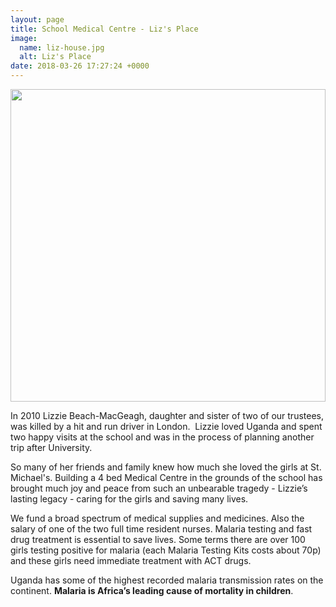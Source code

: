 ```yaml
---
layout: page
title: School Medical Centre - Liz's Place
image:
  name: liz-house.jpg
  alt: Liz's Place
date: 2018-03-26 17:27:24 +0000
---
```

<a href="{{ site.url }}{{ site.baseurl }}/assets/images/{{ page.image.name }}"><img src="{{ site.url }}{{ site.baseurl }}/assets/images/{{ page.image.name }}" style="object-fit: cover; height: 500px; width: 100%;" /></a>

In 2010 Lizzie Beach-MacGeagh, daughter and sister of two of our trustees, was killed by a hit and run driver in London.  Lizzie loved Uganda and spent two happy visits at the school and was in the process of planning another trip after University.

So many of her friends and family knew how much she loved the girls at St. Michael's. Building a 4 bed Medical Centre in the grounds of the school has brought much joy and peace from such an unbearable tragedy - Lizzie’s lasting legacy - caring for the girls and saving many lives.

We fund a broad spectrum of medical supplies and medicines. Also the salary of one of the two full time resident nurses. Malaria testing and fast drug treatment is essential to save lives.  Some terms there are over 100 girls testing positive for malaria (each Malaria Testing Kits costs about 70p) and these girls need immediate treatment with ACT drugs.

Uganda has some of the highest recorded malaria transmission rates on the continent. **Malaria is Africa’s leading cause of mortality in children**.